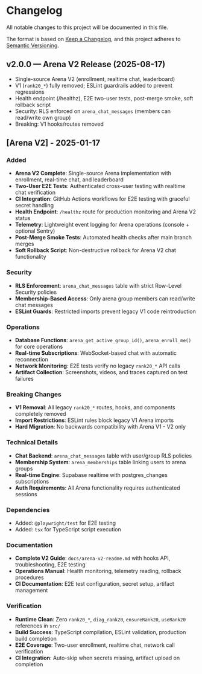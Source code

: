 # Changelog

All notable changes to this project will be documented in this file.

The format is based on [Keep a Changelog](https://keepachangelog.com/en/1.0.0/),
and this project adheres to [Semantic Versioning](https://semver.org/spec/v2.0.0.html).

## v2.0.0 — Arena V2 Release (2025-08-17)
- Single-source Arena V2 (enrollment, realtime chat, leaderboard)
- V1 (`rank20_*`) fully removed; ESLint guardrails added to prevent regressions
- Health endpoint (/healthz), E2E two-user tests, post-merge smoke, soft rollback script
- Security: RLS enforced on `arena_chat_messages` (members can read/write own group)
- Breaking: V1 hooks/routes removed

## [Arena V2] - 2025-01-17

### Added
- **Arena V2 Complete**: Single-source Arena implementation with enrollment, real-time chat, and leaderboard
- **Two-User E2E Tests**: Authenticated cross-user testing with realtime chat verification  
- **CI Integration**: GitHub Actions workflows for E2E testing with graceful secret handling
- **Health Endpoint**: `/healthz` route for production monitoring and Arena V2 status
- **Telemetry**: Lightweight event logging for Arena operations (console + optional Sentry)
- **Post-Merge Smoke Tests**: Automated health checks after main branch merges
- **Soft Rollback Script**: Non-destructive rollback for Arena V2 chat functionality

### Security
- **RLS Enforcement**: `arena_chat_messages` table with strict Row-Level Security policies
- **Membership-Based Access**: Only arena group members can read/write chat messages
- **ESLint Guards**: Restricted imports prevent legacy V1 code reintroduction

### Operations  
- **Database Functions**: `arena_get_active_group_id()`, `arena_enroll_me()` for core operations
- **Real-time Subscriptions**: WebSocket-based chat with automatic reconnection
- **Network Monitoring**: E2E tests verify no legacy `rank20_*` API calls
- **Artifact Collection**: Screenshots, videos, and traces captured on test failures

### Breaking Changes
- **V1 Removal**: All legacy `rank20_*` routes, hooks, and components completely removed
- **Import Restrictions**: ESLint rules block legacy V1 Arena imports  
- **Hard Migration**: No backwards compatibility with Arena V1 - V2 only

### Technical Details
- **Chat Backend**: `arena_chat_messages` table with user/group RLS policies
- **Membership System**: `arena_memberships` table linking users to arena groups
- **Real-time Engine**: Supabase realtime with postgres_changes subscriptions
- **Auth Requirements**: All Arena functionality requires authenticated sessions

### Dependencies
- Added: `@playwright/test` for E2E testing
- Added: `tsx` for TypeScript script execution

### Documentation
- **Complete V2 Guide**: `docs/arena-v2-readme.md` with hooks API, troubleshooting, E2E testing
- **Operations Manual**: Health monitoring, telemetry reading, rollback procedures
- **CI Documentation**: E2E test configuration, secret setup, artifact management

### Verification
- **Runtime Clean**: Zero `rank20_*`, `diag_rank20`, `ensureRank20`, `useRank20` references in `src/`
- **Build Success**: TypeScript compilation, ESLint validation, production build completion
- **E2E Coverage**: Two-user enrollment, realtime chat, network call verification
- **CI Integration**: Auto-skip when secrets missing, artifact upload on completion
